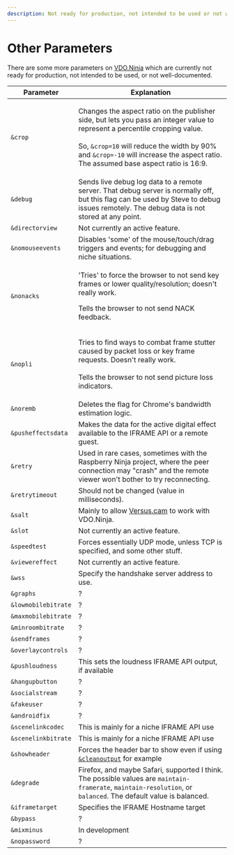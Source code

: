 ```yaml
---
description: Not ready for production, not intended to be used or not well-documented
---
```


# Other Parameters

There are some more parameters on [VDO.Ninja](https://vdo.ninja/) which are currently not ready for production, not intended to be used, or not well-documented.

| Parameter           | Explanation                                                                                                                                                                                                                                                                                                   |
| ------------------- | ------------------------------------------------------------------------------------------------------------------------------------------------------------------------------------------------------------------------------------------------------------------------------------------------------------- |
| `&crop`             | <p>Changes the aspect ratio on the publisher side, but lets you pass an integer value to represent a percentile cropping value.<br><br>So, <code>&#x26;crop=10</code> will reduce the width by 90% and <code>&#x26;crop=-10</code> will increase the aspect ratio. The assumed base aspect ratio is 16:9.</p> |
| `&debug`            | Sends live debug log data to a remote server. That debug server is normally off, but this flag can be used by Steve to debug issues remotely. The debug data is not stored at any point.                                                                                                                      |
| `&directorview`     | Not currently an active feature.                                                                                                                                                                                                                                                                              |
| `&nomouseevents`    | Disables 'some' of the mouse/touch/drag triggers and events; for debugging and niche situations.                                                                                                                                                                                                              |
| `&nonacks`          | <p>'Tries' to force the browser to not send key frames or lower quality/resolution; doesn't really work.</p><p></p><p>Tells the browser to not send NACK feedback.</p>                                                                                                                                        |
| `&nopli`            | <p>Tries to find ways to combat frame stutter caused by packet loss or key frame requests. Doesn't really work.<br><br>Tells the browser to not send picture loss indicators.</p>                                                                                                                             |
| `&noremb`           | Deletes the flag for Chrome's bandwidth estimation logic.                                                                                                                                                                                                                                                     |
| `&pusheffectsdata`  | Makes the data for the active digital effect available to the IFRAME API or a remote guest.                                                                                                                                                                                                                   |
| `&retry`            | Used in rare cases, sometimes with the Raspberry Ninja project, where the peer connection may "crash" and the remote viewer won't bother to try reconnecting.                                                                                                                                                 |
| `&retrytimeout`     | Should not be changed (value in milliseconds).                                                                                                                                                                                                                                                                |
| `&salt`             | Mainly to allow [Versus.cam](steves-helper-apps/versus.cam.md) to work with VDO.Ninja.                                                                                                                                                                                                                        |
| `&slot`             | Not currently an active feature.                                                                                                                                                                                                                                                                              |
| `&speedtest`        | Forces essentially UDP mode, unless TCP is specified, and some other stuff.                                                                                                                                                                                                                                   |
| `&viewereffect`     | Not currently an active feature.                                                                                                                                                                                                                                                                              |
| `&wss`              | Specify the handshake server address to use.                                                                                                                                                                                                                                                                  |
| `&graphs`           | ?                                                                                                                                                                                                                                                                                                             |
| `&lowmobilebitrate` | ?                                                                                                                                                                                                                                                                                                             |
| `&maxmobilebitrate` | ?                                                                                                                                                                                                                                                                                                             |
| `&minroombitrate`   | ?                                                                                                                                                                                                                                                                                                             |
| `&sendframes`       | ?                                                                                                                                                                                                                                                                                                             |
| `&overlaycontrols`  | ?                                                                                                                                                                                                                                                                                                             |
| `&pushloudness`     | This sets the loudness IFRAME API output, if available                                                                                                                                                                                                                                                        |
| `&hangupbutton`     | ?                                                                                                                                                                                                                                                                                                             |
| `&socialstream`     | ?                                                                                                                                                                                                                                                                                                             |
| `&fakeuser`         | ?                                                                                                                                                                                                                                                                                                             |
| `&androidfix`       | ?                                                                                                                                                                                                                                                                                                             |
| `&scenelinkcodec`   | This is mainly for a niche IFRAME API use                                                                                                                                                                                                                                                                     |
| `&scenelinkbitrate` | This is mainly for a niche IFRAME API use                                                                                                                                                                                                                                                                     |
| `&showheader`       | Forces the header bar to show even if using [`&cleanoutput`](advanced-settings/design-parameters/cleanoutput.md) for example                                                                                                                                                                                  |
| `&degrade`          | Firefox, and maybe Safari, supported I think. The possible values are `maintain-framerate`, `maintain-resolution`, or `balanced`. The default value is balanced.                                                                                                                                              |
| `&iframetarget`     | Specifies the IFRAME Hostname target                                                                                                                                                                                                                                                                          |
| `&bypass`           | ?                                                                                                                                                                                                                                                                                                             |
| `&mixminus`         | In development                                                                                                                                                                                                                                                                                                |
| `&nopassword`       | ?                                                                                                                                                                                                                                                                                                             |
